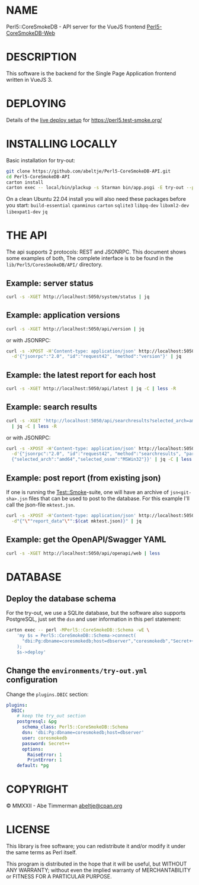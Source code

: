 # NAME

Perl5::CoreSmokeDB - API server for the VueJS frontend
[Perl5-CoreSmokeDB-Web](https://github.com/abeltje/Perl5-CoreSmokeDB-Web#name)

# DESCRIPTION

This software is the backend for the Single Page Application frontend written
in VueJS 3.

# DEPLOYING

Details of the [live deploy setup](./LIVE_DEPLOY.md) for https://perl5.test-smoke.org/

# INSTALLING LOCALLY

Basic installation for try-out:

```bash
git clone https://github.com/abeltje/Perl5-CoreSmokeDB-API.git
cd Perl5-CoreSmokeDB-API
carton install
carton exec -- local/bin/plackup -s Starman bin/app.psgi -E try-out --port 5050
```

On a clean Ubuntu 22.04 install you will also need these packages before you
start: `build-essential` `cpanminus` `carton` `sqlite3` `libpq-dev`
`libxml2-dev` `libexpat1-dev` `jq`

# THE API

The api supports 2 protocols: REST and JSONRPC. This document shows some
examples of both, The complete interface is to be found in the
`lib/Perl5/CoresSmokeDB/API/` directory.

## Example: server status

```bash
curl -s -XGET http://localhost:5050/system/status | jq
```

## Example: application versions

```bash
curl -s -XGET http://localhost:5050/api/version | jq
```
or with JSONRPC:
```bash
curl -s -XPOST -H'Content-type: application/json' http://localhost:5050/api \
  -d'{"jsonrpc":"2.0", "id":"request42", "method":"version"}' | jq
```

## Example: the latest report for each host

```bash
curl -s -XGET http://localhost:5050/api/latest | jq -C | less -R
```

## Example: search results

```bash
curl -s -XGET 'http://localhost:5050/api/searchresults?selected_arch=amd64&selected_osnm=MSWin32' \
  | jq -C | less -R
  ```
  or with JSONRPC:
  ```bash
  curl -s -XPOST -H'Content-type: application/json' http://localhost:5050/api \
    -d'{"jsonrpc":"2.0", "id":"request42", "method":"searchresults", "params":
    {"selected_arch":"amd64","selected_osnm":"MSWin32"}}' | jq -C | less -R
```

## Example: post report (from existing json)

If one is running the
[Test::Smoke](https://metacpan.org/pod/Test::Smoke)-suite, one will have an
archive of `jsn<git-sha>.jsn` files that can be used to post to the database.
For this example I'll call the json-file `mktest.jsn`.
```bash
curl -s -XPOST -H'Content-type: application/json' http://localhost:5050/api/report \
  -d"{"\""report_data"\"":$(cat mktest.json)}" | jq
```

## Example: get the OpenAPI/Swagger YAML

```bash
curl -s -XGET http://localhost:5050/api/openapi/web | less
```

# DATABASE

## Deploy the database schema

For the try-out, we use a SQLite database, but the software also supports
PostgreSQL, just set the `dsn` and user information in this perl statement:

```bash
carton exec -- perl -MPerl5::CoreSmokeDB::Schema -wE \
    'my $s = Perl5::CoreSmokeDB::Schema->connect(
      "dbi:Pg:dbname=coresmokedb;host=dbserver","coresmokedb","Secret++",{ignore_version => 1}
    );
    $s->deploy'
```

## Change the `environments/try-out.yml` configuration

Change the `plugins.DBIC` section:
```yaml
plugins:
  DBIC:
    # keep the try_out section
    postgresql: &pg
      schema_class: Perl5::CoreSmokeDB::Schema
      dsn: 'dbi:Pg:dbname=coresmokedb;host=dbserver'
      user: coresmokedb
      password: Secret++
      options:
        RaiseError: 1
        PrintError: 1
    default: *pg
```

# COPYRIGHT

&copy; MMXXII - Abe Timmerman <abeltje@cpan.org>

# LICENSE

This library is free software; you can redistribute it and/or modify
it under the same terms as Perl itself.

This program is distributed in the hope that it will be useful,
but WITHOUT ANY WARRANTY; without even the implied warranty of
MERCHANTABILITY or FITNESS FOR A PARTICULAR PURPOSE.

